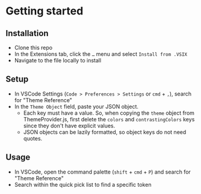 # Getting started

## Installation
* Clone this repo
* In the Extensions tab, click the `…` menu and select `Install from .VSIX`
* Navigate to the file locally to install

## Setup
* In VSCode Settings (`Code > Preferences > Settings` or `cmd` + `,`), search for "Theme Reference"
* In the `Theme Object` field, paste your JSON object.
  * Each key must have a value. So, when copying the `theme` object from ThemeProvider.js, first delete the `colors` and `contrastingColors` keys since they don't have explicit values.
  * JSON objects can be lazily formatted, so object keys do not need quotes.

## Usage

* In VSCode, open the command palette (`shift` + `cmd` + `P`) and search for "Theme Reference"
* Search within the quick pick list to find a specific token